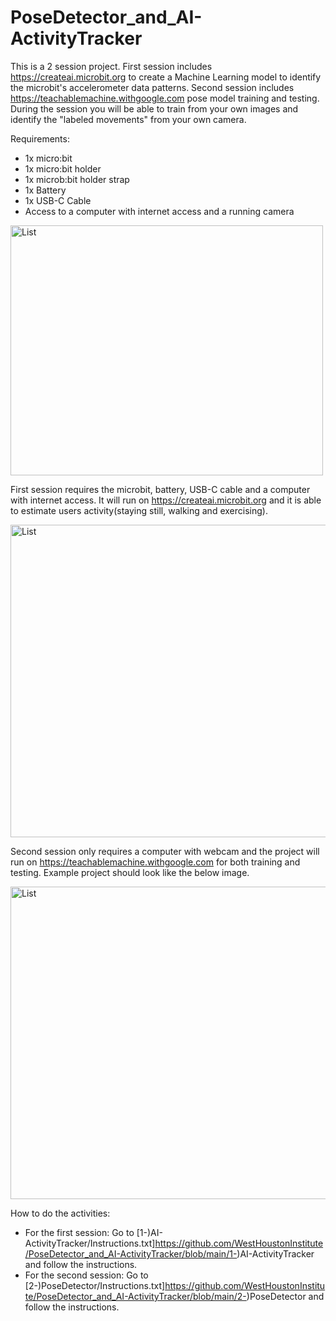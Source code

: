 # PoseDetector_and_AI-ActivityTracker

This is a 2 session project. First session includes https://createai.microbit.org to create a Machine Learning model to identify the microbit's accelerometer data patterns. 
Second session includes https://teachablemachine.withgoogle.com pose model training and testing. During the session you will be able to train from your own images and identify the "labeled movements" from your own camera.

Requirements:
* 1x micro:bit
* 1x micro:bit holder
* 1x microb:bit holder strap
* 1x Battery 
* 1x USB-C Cable
* Access to a computer with internet access and a running camera

<img src="https://github.com/user-attachments/assets/1371b121-5d56-4ecb-84be-4e04e0f1648a" alt="List" width="500" height="400">

First session requires the microbit, battery, USB-C cable and a computer with internet access. It will run on https://createai.microbit.org and it is able to estimate users activity(staying still, walking and exercising).

<img src="https://github.com/user-attachments/assets/45075326-51cd-4079-b8df-d0e61c4080a8" alt="List" width="700" height="500">

Second session only requires a computer with webcam and the project will run on https://teachablemachine.withgoogle.com for both training and testing. Example project should look like the below image.

<img src="https://github.com/user-attachments/assets/8b2a212e-1f0a-409f-8099-b97753a0327a" alt="List" width="700" height="500">


How to do the activities:
* For the first session: Go to [1-)AI-ActivityTracker/Instructions.txt]https://github.com/WestHoustonInstitute/PoseDetector_and_AI-ActivityTracker/blob/main/1-)AI-ActivityTracker and follow the instructions.
* For the second session: Go to [2-)PoseDetector/Instructions.txt]https://github.com/WestHoustonInstitute/PoseDetector_and_AI-ActivityTracker/blob/main/2-)PoseDetector and follow the instructions.
